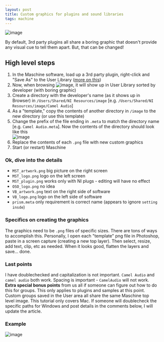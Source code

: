 ```yaml
---
layout: post
title: Custom graphics for plugins and sound libraries
tags: machine
---
```


![image](https://cloud.githubusercontent.com/assets/12622205/7875201/e52c1858-0587-11e5-802b-960ef8b17cf6.png)

By default, 3rd party plugins all share a boring graphic that doesn't provide any visual cue to tell them apart. But, that can be changed!

<!--more-->

## High level steps

1. In the Maschine software, load up a 3rd party plugin, right-click and "Save As" to the User Library ([more on this](to_write))
2. Now, when browsing ![image](https://cloud.githubusercontent.com/assets/12622205/7878108/57e5ceba-05b1-11e5-82f1-afe27d9e9688.png), it will show up in User Library sorted by developer (with boring graphic)
3. Create a directory with the developer's name (as it shows up in Browser) in `/Users/Shared/NI Resources/image` [e.g. `/Users/Shared/NI Resources/image/Camel Audio`]
4. As a "template," copy the contents of another directory in `/image` to the new directory (or use this template)
6. Change the prefix of the file ending in `.meta` to match the directory name [e.g. `Camel Audio.meta`]. Now the contents of the directory should look like this <br>![image](https://cloud.githubusercontent.com/assets/12622205/7874330/1b59f51e-057c-11e5-8eb5-bf75f78db1ab.png)
5. Replace the contents of each `.png` file with new custom graphics
6. Start (or restart) Maschine

### Ok, dive into the details

* `MST_artwork.png` big picture on the right screen
* `MST_logo.png` logo on the left screen
* `MST_plugin.png` works only with NI plugs - editing will have no effect
* `OSO_logo.png` no idea
* `VB_artwork.png` text on the right side of software
* `VB_logo.png` logo on the left side of software
* `prism.meta` only requirement is correct name (appears to ignore `setting insde`)

### Specifics on creating the graphics

The graphics need to be `.png` files of specific sizes. There are tons of ways to accomplish this. Personally, I open each "template" png file in Photoshop, paste in a screen capture (creating a new top layer). Then select, resize, add text, clip, etc as needed. When it looks good, flatten the layers and save... done.

### Last points
I have doublechecked and capitalization is not important. `Camel Audio` and `camel audio` both work. Spacing is important - `CamelAudio` will not work.
**Extra special bonus points** from us all if someone can figure out how to do this for groups. This only applies to plugins and samples at this point. Custom groups saved in the User area all share the same Maschine top level image.
This tutorial only covers Mac. If someone will doublecheck the specific paths for Windows and post details in the comments below, I will update the article.
### Example
![image](https://cloud.githubusercontent.com/assets/12622205/7833384/645af84c-0434-11e5-87d2-05b5fe292cf9.png)
